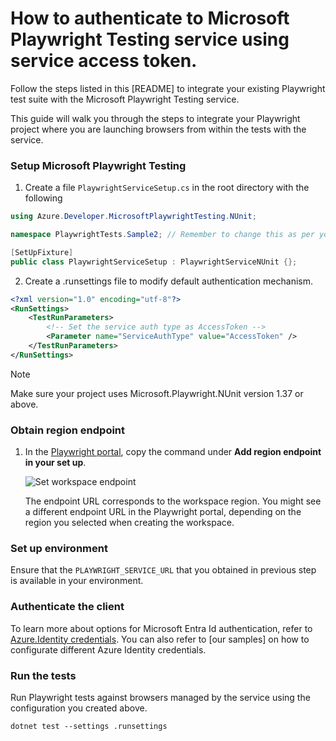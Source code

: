 # How to authenticate to Microsoft Playwright Testing service using service access token.

Follow the steps listed in this [README]<!--(https://github.com/Azure/azure-sdk-for-net/tree/main/sdk/playwrighttesting/Azure.Developer.MicrosoftPlaywrightTesting.NUnit/README.md)--> to integrate your existing Playwright test suite with the Microsoft Playwright Testing service.

This guide will walk you through the steps to integrate your Playwright project where you are launching browsers from within the tests with the service.

### Setup Microsoft Playwright Testing

1. Create a file `PlaywrightServiceSetup.cs` in the root directory with the following

```C# Snippet:Sample2_SetDefaultAuthenticationMechanism
using Azure.Developer.MicrosoftPlaywrightTesting.NUnit;

namespace PlaywrightTests.Sample2; // Remember to change this as per your project namespace

[SetUpFixture]
public class PlaywrightServiceSetup : PlaywrightServiceNUnit {};
```

2. Create a .runsettings file to modify default authentication mechanism.

```xml
<?xml version="1.0" encoding="utf-8"?>
<RunSettings>
    <TestRunParameters>
        <!-- Set the service auth type as AccessToken -->
        <Parameter name="ServiceAuthType" value="AccessToken" />
    </TestRunParameters>
</RunSettings>
```

> [!NOTE]
> Make sure your project uses Microsoft.Playwright.NUnit version 1.37 or above.

### Obtain region endpoint

1. In the [Playwright portal](https://aka.ms/mpt/portal), copy the command under **Add region endpoint in your set up**.

    ![Set workspace endpoint](https://github.com/microsoft/playwright-testing-service/assets/12104064/d81ca629-2b23-4d34-8b70-67b6f7061a83)

    The endpoint URL corresponds to the workspace region. You might see a different endpoint URL in the Playwright portal, depending on the region you selected when creating the workspace.

### Set up environment

Ensure that the `PLAYWRIGHT_SERVICE_URL` that you obtained in previous step is available in your environment.

### Authenticate the client

To learn more about options for Microsoft Entra Id authentication, refer to [Azure.Identity credentials](https://github.com/Azure/azure-sdk-for-net/tree/main/sdk/identity/Azure.Identity#credentials). You can also refer to [our samples]<!--(https://github.com/Azure/azure-sdk-for-net/tree/main/sdk/playwrighttesting/Azure.Developer.MicrosoftPlaywrightTesting.NUnit/samples/Sample1_CustomisingServiceParameters.md)--> on how to configurate different Azure Identity credentials.

### Run the tests

Run Playwright tests against browsers managed by the service using the configuration you created above.

```dotnetcli
dotnet test --settings .runsettings
```
